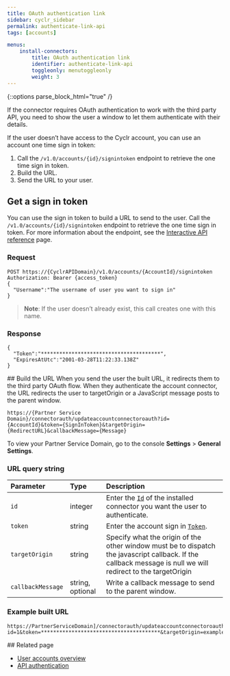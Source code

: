 ```yaml
---
title: OAuth authentication link
sidebar: cyclr_sidebar
permalink: authenticate-link-api
tags: [accounts]

menus:
    install-connectors:
        title: OAuth authentication link
        identifier: authenticate-link-api
        toggleonly: menutoggleonly
        weight: 3
---
```

{::options parse_block_html="true" /}
<section class="card">
If the connector requires OAuth authentication to work with the third party API, you need to show the user a window to let them authenticate with their details.

If the user doesn’t have access to the Cyclr account, you can use an account one time sign in token:

1.  Call the `/v1.0/accounts/{id}/signintoken` endpoint to retrieve the one time sign in token.
2.  Build the URL.
3.  Send the URL to your user.


</section>
<section class="card">

## Get a sign in token
You can use the sign in token to build a URL to send to the user. Call the `/v1.0/accounts/{id}/signintoken` endpoint to retrieve the one time sign in token. For more information about the endpoint, see the [Interactive API reference](cyclr-api-reference) page.

### Request
```
POST https://{CyclrAPIDomain}/v1.0/accounts/{AccountId}/signintoken
Authorization: Bearer {access_token}
{
  "Username":"The username of user you want to sign in"
}
```
>  **Note**: If the user doesn’t already exist, this call creates one with this name.

### Response
```
{
  "Token":"***************************************",
  "ExpiresAtUtc":"2001-03-28T11:22:33.138Z"
}
```


</section>
<section class="card">
## Build the URL
When you send the user the built URL, it redirects them to the third party OAuth flow. When they authenticate the account connector, the URL redirects the user to targetOrigin or a JavaScript message posts to the parent window.

```
https://{Partner Service Domain}/connectorauth/updateaccountconnectoroauth?id={AccountId}&token={SignInToken}&targetOrigin={RedirectURL}&callbackMessage={Message}
```
To view your Partner Service Domain, go to the console **Settings** > **General Settings**.

### URL query string

| **Parameter** | **Type** | **Description** |
|:---|:---|:---|
| `id` | integer | Enter the [`Id`](install-connector-api#example-response) of the installed connector you want the user to authenticate.  |
| `token` | string | Enter the account sign in [`Token`](#response). |
| `targetOrigin` | string | Specify what the origin of the other window must be to dispatch the javascript callback. If the callback message is null we will redirect to the targetOrigin |
| `callbackMessage` | string, optional | Write a callback message to send to the parent window. |

### Example built URL
```
https://PartnerServiceDomain]/connectorauth/updateaccountconnectoroauth?id=1&token=***************************************&targetOrigin=example.com&callbackMessage=done
```

</section>
<section class="card">
## Related page

*  [User accounts overview](overview-new-account)
*  [API authentication](cyclr-api-authentication)
</section>
